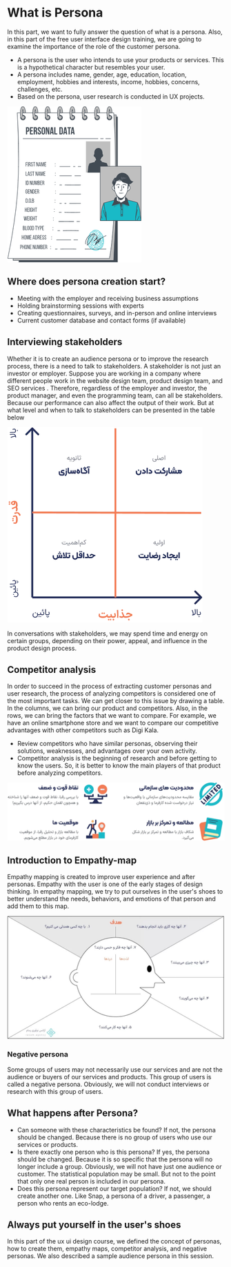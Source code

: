 # What is Persona

In this part, we want to fully answer the question of what is a persona. Also, in this part of the free user interface design training, we are going to examine the importance of the role of the customer persona.

- A persona is the user who intends to use your products or services. This is a hypothetical character but resembles your user.
- A persona includes name, gender, age, education, location, employment, hobbies and interests, income, hobbies, concerns, challenges, etc.
- Based on the persona, user research is conducted in UX projects.

![Persona Picture](persona-sample.png)

## Where does persona creation start?

- Meeting with the employer and receiving business assumptions
- Holding brainstorming sessions with experts
- Creating questionnaires, surveys, and in-person and online interviews
- Current customer database and contact forms (if available)

## Interviewing stakeholders

Whether it is to create an audience persona or to improve the research process, there is a need to talk to stakeholders. A stakeholder is not just an investor or employer. Suppose you are working in a company where different people work in the website design team, product design team, and SEO services . Therefore, regardless of the employer and investor, the product manager, and even the programming team, can all be stakeholders. Because our performance can also affect the output of their work. But at what level and when to talk to stakeholders can be presented in the table below

![Consulting with the website design team, product design, SEO, investor, and programmer is helpful in building a persona.](stackholder-table.png)

In conversations with stakeholders, we may spend time and energy on certain groups, depending on their power, appeal, and influence in the product design process.

## Competitor analysis

In order to succeed in the process of extracting customer personas and user research, the process of analyzing competitors is considered one of the most important tasks. We can get closer to this issue by drawing a table. In the columns, we can bring our product and competitors. Also, in the rows, we can bring the factors that we want to compare. For example, we have an online smartphone store and we want to compare our competitive advantages with other competitors such as Digi Kala.

- Review competitors who have similar personas, observing their solutions, weaknesses, and advantages over your own activity.
- Competitor analysis is the beginning of research and before getting to know the users. So, it is better to know the main players of that product before analyzing competitors.

![Analyze Competitors](competitor-analysis.png)

## Introduction to Empathy-map

Empathy mapping is created to improve user experience and after personas.
Empathy with the user is one of the early stages of design thinking.
In empathy mapping, we try to put ourselves in the user's shoes to better understand the needs, behaviors, and emotions of that person and add them to this map.

![Empathy Map](empathy-map.jpeg)

### Negative persona

Some groups of users may not necessarily use our services and are not the audience or buyers of our services and products. This group of users is called a negative persona. Obviously, we will not conduct interviews or research with this group of users.

## What happens after Persona?

- Can someone with these characteristics be found? If not, the persona should be changed. Because there is no group of users who use our services or products.
- Is there exactly one person who is this persona? If yes, the persona should be changed. Because it is so specific that the persona will no longer include a group. Obviously, we will not have just one audience or customer. The statistical population may be small. But not to the point that only one real person is included in our persona.
- Does this persona represent our target population? If not, we should create another one. Like Snap, a persona of a driver, a passenger, a person who rents an eco-lodge.

## Always put yourself in the user's shoes

In this part of the ux ui design course, we defined the concept of personas, how to create them, empathy maps, competitor analysis, and negative personas. We also described a sample audience persona in this session.
